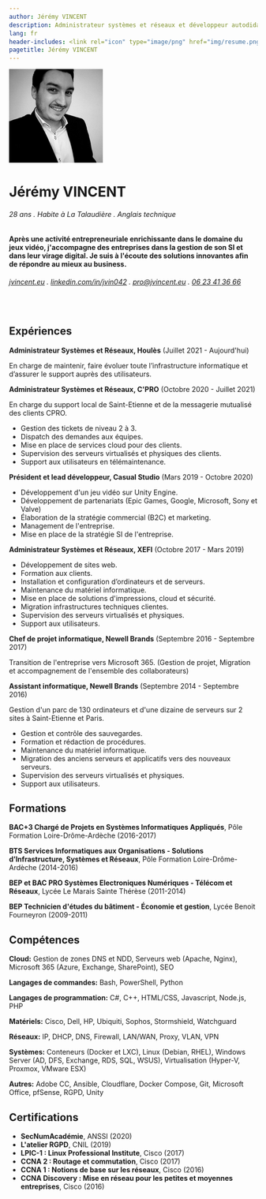 ```yaml
---
author: Jérémy VINCENT
description: Administrateur systèmes et réseaux et développeur autodidacte pendant mon temps libre.
lang: fr
header-includes: <link rel="icon" type="image/png" href="img/resume.png" />
pagetitle: Jérémy VINCENT
---
```


![](img/jeremy.png)

Jérémy VINCENT
======

###### 28 ans . Habite à La Talaudière . Anglais technique

#### Après une activité entrepreneuriale enrichissante dans le domaine du jeux vidéo, j'accompagne des entreprises dans la gestion de son SI et dans leur virage digital. Je suis à l'écoute des solutions innovantes afin de répondre au mieux au business.

###### [jvincent.eu](https://jvincent.eu) . [linkedin.com/in/jvin042](https://www.linkedin.com/in/jvin042) . [pro@jvincent.eu](mailto:pro@jvincent.eu) . [06 23 41 36 66](tel:+33623413666)

<br>

Expériences
---------
**Administrateur Systèmes et Réseaux, Houlès** (Juillet 2021 - Aujourd'hui)

En charge de maintenir, faire évoluer toute l’infrastructure informatique et d’assurer le support auprès des utilisateurs.


**Administrateur Systèmes et Réseaux, C'PRO** (Octobre 2020 - Juillet 2021)

En charge du support local de Saint-Etienne et de la messagerie mutualisé des clients CPRO.

-  Gestion des tickets de niveau 2 à 3.
-  Dispatch des demandes aux équipes.
-  Mise en place de services cloud pour des clients.
-  Supervision des serveurs virtualisés et physiques des clients.
-  Support aux utilisateurs en télémaintenance.

**Président et lead développeur, Casual Studio** (Mars 2019 - Octobre 2020)

- Développement d'un jeu vidéo sur Unity Engine.
- Développement de partenariats (Epic Games, Google, Microsoft, Sony et Valve)
- Élaboration de la stratégie commercial (B2C) et marketing.
- Management de l'entreprise.
- Mise en place de la stratégie SI de l'entreprise.

**Administrateur Systèmes et Réseaux, XEFI** (Octobre 2017 - Mars 2019)

- Développement de sites web.
- Formation aux clients.
- Installation et configuration d’ordinateurs et de serveurs.
- Maintenance du matériel informatique.
- Mise en place de solutions d'impressions, cloud et sécurité.
- Migration infrastructures techniques clientes.
- Supervision des serveurs virtualisés et physiques.
- Support aux utilisateurs.

**Chef de projet informatique, Newell Brands** (Septembre 2016 - Septembre 2017)

Transition de l'entreprise vers Microsoft 365.
(Gestion de projet, Migration et accompagnement de l'ensemble des collaborateurs)

**Assistant informatique, Newell Brands** (Septembre 2014 - Septembre 2016)

Gestion d'un parc de 130 ordinateurs et d'une dizaine de serveurs sur 2 sites à Saint-Etienne et Paris.

- Gestion et contrôle des sauvegardes.
- Formation et rédaction de procédures.
- Maintenance du matériel informatique.
- Migration des anciens serveurs et applicatifs vers des nouveaux serveurs.
- Supervision des serveurs virtualisés et physiques.
- Support aux utilisateurs.

Formations
---------
**BAC+3 Chargé de Projets en Systèmes Informatiques Appliqués**, Pôle Formation Loire-Drôme-Ardèche (2016-2017)

**BTS Services Informatiques aux Organisations - Solutions d’Infrastructure, Systèmes et Réseaux**, Pôle Formation Loire-Drôme-Ardèche (2014-2016)

**BEP et BAC PRO Systèmes Electroniques Numériques - Télécom et Réseaux**, Lycée Le Marais Sainte Thérèse (2011-2014)

**BEP Technicien d'études du bâtiment - Économie et gestion**, Lycée Benoit Fourneyron (2009-2011)

Compétences
---------
**Cloud:** Gestion de zones DNS et NDD, Serveurs web (Apache, Nginx), Microsoft 365 (Azure, Exchange, SharePoint), SEO

**Langages de commandes:** Bash, PowerShell, Python

**Langages de programmation:** C#, C++, HTML/CSS, Javascript, Node.js, PHP

**Matériels:** Cisco, Dell, HP, Ubiquiti, Sophos, Stormshield, Watchguard

**Réseaux:** IP, DHCP, DNS, Firewall, LAN/WAN, Proxy, VLAN, VPN

**Systèmes:** Conteneurs (Docker et LXC), Linux (Debian, RHEL), Windows Server (AD, DFS, Exchange, RDS, SQL, WSUS), Virtualisation (Hyper-V, Proxmox, VMware ESX)

**Autres:** Adobe CC, Ansible, Cloudflare, Docker Compose, Git, Microsoft Office, pfSense, RGPD, Unity

Certifications
---------
- **SecNumAcadémie**, ANSSI (2020)
- **L'atelier RGPD**, CNIL (2019)
- **LPIC-1 : Linux Professional Institute**, Cisco (2017)
- **CCNA 2 : Routage et commutation**, Cisco (2017)
- **CCNA 1 : Notions de base sur les réseaux**, Cisco (2016)
- **CCNA Discovery : Mise en réseau pour les petites et moyennes entreprises**, Cisco (2016)
